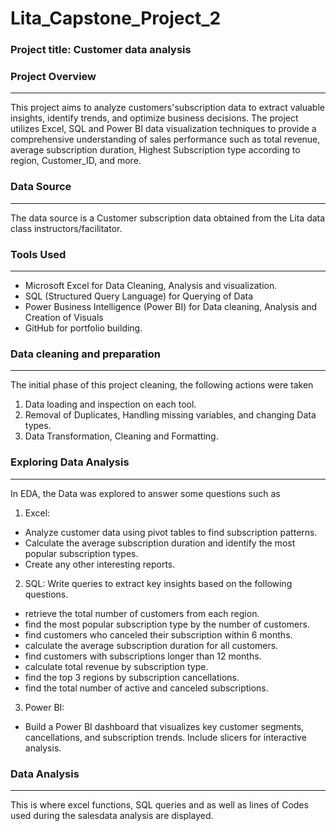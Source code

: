 # Lita_Capstone_Project_2

### Project title: Customer data analysis

### Project Overview
---
This project aims to analyze customers'subscription data to extract valuable insights, identify trends, and optimize business decisions. The project utilizes Excel, SQL and Power BI data visualization techniques to provide a comprehensive understanding of sales performance such as total revenue, average subscription duration, Highest Subscription type according to region, Customer_ID, and more.

### Data Source
---
The data source is a Customer subscription data obtained from the Lita data class instructors/facilitator.

### Tools Used
---
- Microsoft Excel for Data Cleaning, Analysis and visualization.
- SQL (Structured Query Language) for Querying of Data
- Power Business Intelligence (Power BI) for Data cleaning, Analysis and Creation of Visuals
- GitHub for portfolio building.

### Data cleaning and preparation
---
The initial phase of this project cleaning, the following actions were taken
1. Data loading and inspection on each tool.
2. Removal of Duplicates, Handling missing variables, and changing Data types.
3. Data Transformation, Cleaning and Formatting.

### Exploring Data Analysis
---
In EDA, the Data was explored to  answer some questions such as 
1. Excel:
-  Analyze customer data using pivot tables to find subscription patterns.
-  Calculate the average subscription duration and identify the most popular 
subscription types.
-  Create any other interesting reports.
2. SQL:
Write queries to extract key insights based on the following questions. 
-  retrieve the total number of customers from each region.
- find the most popular subscription type by the number of customers.
- find customers who canceled their subscription within 6 months.
- calculate the average subscription duration for all customers.
- find customers with subscriptions longer than 12 months.
- calculate total revenue by subscription type.
- find the top 3 regions by subscription cancellations.
- find the total number of active and canceled subscriptions.
3. Power BI:
- Build a Power BI dashboard that visualizes key customer segments, cancellations, and subscription trends. Include slicers for interactive analysis.

### Data Analysis 
---
This is where excel functions, SQL queries and as well as lines of Codes used during the salesdata analysis are displayed.
